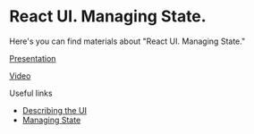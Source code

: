# React UI. Managing State.

Here's you can find materials about "React UI. Managing State."

[Presentation](https://docs.google.com/presentation/d/1mOKxWKugiQyuBxykoahGwMH1vKHfVVxI5F5GqSz0vOs/edit?usp=sharing)

[Video](https://drive.google.com/file/d/1CGR5uPYm4fzyj8Sp-ngCiPosRhtm8PQb/view)

Useful links

- [Describing the UI](https://react.dev/learn/adding-interactivity)
- [Managing State](https://react.dev/learn/choosing-the-state-structure)
